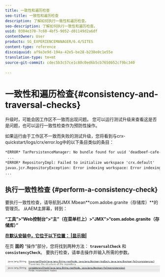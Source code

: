 ```yaml
---
title: 一致性和遍历检查
seo-title: 一致性和遍历检查
description: 了解如何执行一致性和遍历检查。
seo-description: 了解如何执行一致性和遍历检查。
uuid: 0304e378-7c60-4bf5-9052-d01149d2a6df
contentOwner: User
products: SG_EXPERIENCEMANAGER/6.4/SITES
content-type: reference
discoiquuid: af9a3e9d-194a-42e5-be28-b238e0c1e55e
translation-type: tm+mt
source-git-commit: cdec5b3c57ce1c80c0ed6b5cb7650b52cf9bc340

---
```



# 一致性和遍历检查{#consistency-and-traversal-checks}

升级时，可能会因工作区不一致而出现问题。 您可以运行测试升级来查看这是否是问题，也可以运行一致性检查作为预防性操作。

如果运行由于工作区不一致而失败的测试升级，您将看到与crx-quickstart/logs/crx/error.log中的以下条目类似的条目：

```xml
*ERROR* TarPersistenceManager: No bundle found for uuid 'deadbeef-cafe-babe-cafe-babecafebabe'
 ...
*ERROR* RepositoryImpl: Failed to initialize workspace 'crx.default'
javax.jcr.RepositoryException: Error indexing workspace: Error indexing workspace: Error indexing workspace
...
```

## 执行一致性检查 {#perform-a-consistency-check}

要执行一致性检查，请导航到JMX Mbean**com.adobe.granite（存储库）**的管理页。 从AEM主屏幕，转到：

**“工具”>“Web控制台”>“主”（在菜单栏上）>“JMX”>“com.adobe.granite（存储库）”**

**[在默认安装中，它位于以下位置：  |显示我|](http://localhost:4502/system/console/jmx/com.adobe.granite%3Atype%3DRepository)**

在页 **面的** “操作”部分，您将找到两种方法： **`traversalCheck`** 和 **`consistencyCheck`**。 要执行检查，请单击操作并输入所需的参数。

![chlimage_1-117](assets/chlimage_1-117.png)

